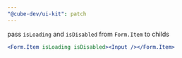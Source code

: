 ```yaml
---
"@cube-dev/ui-kit": patch
---
```


pass `isLoading` and `isDisabled` from `Form.Item` to childs

```jsx
<Form.Item isLoading isDisabled><Input /></Form.Item>
```
